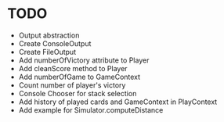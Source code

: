 # TODO

* Output abstraction
* Create ConsoleOutput
* Create FileOutput
* Add numberOfVictory attribute to Player
* Add cleanScore method to Player
* Add numberOfGame to GameContext
* Count number of player's victory
* Console Chooser for stack selection
* Add history of played cards and GameContext in PlayContext
* Add example for Simulator.computeDistance
